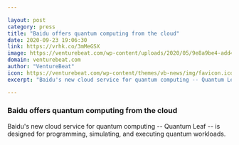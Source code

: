```yaml
---

layout: post
category: press
title: "Baidu offers quantum computing from the cloud"
date: 2020-09-23 19:06:30
link: https://vrhk.co/3mMeGSX
image: https://venturebeat.com/wp-content/uploads/2020/05/9e8a9be4-add4-432a-b207-b64b6ad60760-e1590588506627.png?w=1200&strip=all
domain: venturebeat.com
author: "VentureBeat"
icon: https://venturebeat.com/wp-content/themes/vb-news/img/favicon.ico
excerpt: "Baidu's new cloud service for quantum computing -- Quantum Leaf -- is designed for programming, simulating, and executing quantum workloads."

---
```


### Baidu offers quantum computing from the cloud

Baidu's new cloud service for quantum computing -- Quantum Leaf -- is designed for programming, simulating, and executing quantum workloads.